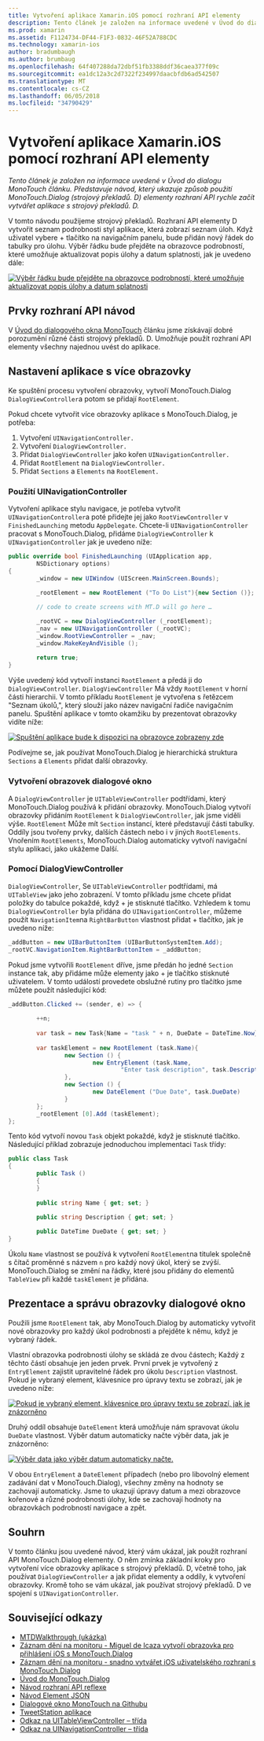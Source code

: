 ```yaml
---
title: Vytvoření aplikace Xamarin.iOS pomocí rozhraní API elementy
description: Tento článek je založen na informace uvedené v Úvod do dialogu MonoTouch článku. Představuje návod, který ukazuje způsob použití MonoTouch.Dialog (strojový překladů. D) elementy rozhraní API rychle začít vytvářet aplikace s strojový překladů. D.
ms.prod: xamarin
ms.assetid: F1124734-DF44-F1F3-0832-46F52A788CDC
ms.technology: xamarin-ios
author: bradumbaugh
ms.author: brumbaug
ms.openlocfilehash: 64f407288da72dbf51fb3388ddf36caea377f09c
ms.sourcegitcommit: ea1dc12a3c2d7322f234997daacbfdb6ad542507
ms.translationtype: MT
ms.contentlocale: cs-CZ
ms.lasthandoff: 06/05/2018
ms.locfileid: "34790429"
---
```

# <a name="creating-a-xamarinios-application-using-the-elements-api"></a>Vytvoření aplikace Xamarin.iOS pomocí rozhraní API elementy

_Tento článek je založen na informace uvedené v Úvod do dialogu MonoTouch článku. Představuje návod, který ukazuje způsob použití MonoTouch.Dialog (strojový překladů. D) elementy rozhraní API rychle začít vytvářet aplikace s strojový překladů. D._

V tomto návodu použijeme strojový překladů. Rozhraní API elementy D vytvořit seznam podrobnosti styl aplikace, která zobrazí seznam úloh. Když uživatel vybere <span class="ui"> + </span> tlačítko na navigačním panelu, bude přidán nový řádek do tabulky pro úlohu. Výběr řádku bude přejděte na obrazovce podrobností, které umožňuje aktualizovat popis úlohy a datum splatnosti, jak je uvedeno dále:

 [![](elements-api-walkthrough-images/01-task-list-app.png "Výběr řádku bude přejděte na obrazovce podrobností, které umožňuje aktualizovat popis úlohy a datum splatnosti")](elements-api-walkthrough-images/01-task-list-app.png#lightbox)

 <a name="Elements_API_Walkthrough" />


## <a name="elements-api-walkthrough"></a>Prvky rozhraní API návod

V [Úvod do dialogového okna MonoTouch](~/ios/user-interface/monotouch.dialog/index.md) článku jsme získávají dobré porozumění různé části strojový překladů. D. Umožňuje použít rozhraní API elementy všechny najednou uvést do aplikace.

 <a name="Setting_up_the_Multi-Screen_Application" />


## <a name="setting-up-the-multi-screen-application"></a>Nastavení aplikace s více obrazovky

Ke spuštění procesu vytvoření obrazovky, vytvoří MonoTouch.Dialog `DialogViewController`a potom se přidají `RootElement`.

Pokud chcete vytvořit více obrazovky aplikace s MonoTouch.Dialog, je potřeba:

1.  Vytvoření  `UINavigationController.`
1.  Vytvoření  `DialogViewController.`
1.  Přidat `DialogViewController` jako kořen  `UINavigationController.` 
1.  Přidat `RootElement` na  `DialogViewController.`
1.  Přidat `Sections` a `Elements` na  `RootElement.` 


 <a name="Using_A_UINavigationController" />


### <a name="using-a-uinavigationcontroller"></a>Použití UINavigationController

Vytvoření aplikace stylu navigace, je potřeba vytvořit `UINavigationController`a poté přidejte jej jako `RootViewController` v `FinishedLaunching` metodu `AppDelegate`. Chcete-li `UINavigationController` pracovat s MonoTouch.Dialog, přidáme `DialogViewController` k `UINavigationController` jak je uvedeno níže:

```csharp
public override bool FinishedLaunching (UIApplication app, 
        NSDictionary options)
{
        _window = new UIWindow (UIScreen.MainScreen.Bounds);
            
        _rootElement = new RootElement ("To Do List"){new Section ()};

        // code to create screens with MT.D will go here …

        _rootVC = new DialogViewController (_rootElement);
        _nav = new UINavigationController (_rootVC);
        _window.RootViewController = _nav;
        _window.MakeKeyAndVisible ();
            
        return true;
}
```

Výše uvedený kód vytvoří instanci `RootElement` a předá ji do `DialogViewController`. `DialogViewController` Má vždy `RootElement` v horní části hierarchii. V tomto příkladu `RootElement` je vytvořena s řetězcem "Seznam úkolů,", který slouží jako název navigační řadiče navigačním panelu. Spuštění aplikace v tomto okamžiku by prezentovat obrazovky vidíte níže:

 [![](elements-api-walkthrough-images/02-to-do-list-screen-.png "Spuštění aplikace bude k dispozici na obrazovce zobrazeny zde")](elements-api-walkthrough-images/02-to-do-list-screen-.png#lightbox)

Podívejme se, jak používat MonoTouch.Dialog je hierarchická struktura `Sections` a `Elements` přidat další obrazovky.

 <a name="Creating_the_Dialog_Screens" />


### <a name="creating-the-dialog-screens"></a>Vytvoření obrazovek dialogové okno

A `DialogViewController` je `UITableViewController` podtřídami, který MonoTouch.Dialog používá k přidání obrazovky. MonoTouch.Dialog vytvoří obrazovky přidáním `RootElement` k `DialogViewController`, jak jsme viděli výše. `RootElement` Může mít `Section` instancí, které představují části tabulky.
Oddíly jsou tvořeny prvky, dalších částech nebo i v jiných `RootElements`. Vnořením `RootElements`, MonoTouch.Dialog automaticky vytvoří navigační stylu aplikaci, jako ukážeme Další.

 <a name="Using_DialogViewController" />


### <a name="using-dialogviewcontroller"></a>Pomocí DialogViewController

`DialogViewController`, Se `UITableViewController` podtřídami, má `UITableView` jako jeho zobrazení. V tomto příkladu jsme chcete přidat položky do tabulce pokaždé, když <span class="ui"> + </span> je stisknuté tlačítko. Vzhledem k tomu `DialogViewController` byla přidána do `UINavigationController`, můžeme použít `NavigationItem`na `RightBarButton` vlastnost přidat <span class="ui"> + </span> tlačítko, jak je uvedeno níže:

```csharp
_addButton = new UIBarButtonItem (UIBarButtonSystemItem.Add);
_rootVC.NavigationItem.RightBarButtonItem = _addButton;
```

Pokud jsme vytvořili `RootElement` dříve, jsme předán ho jedné `Section` instance tak, aby přidáme může elementy jako <span class="ui"> + </span> je tlačítko stisknuté uživatelem. V tomto událostí provedete obslužné rutiny pro tlačítko jsme můžete použít následující kód:

```csharp
_addButton.Clicked += (sender, e) => {
                
        ++n;
                
        var task = new Task{Name = "task " + n, DueDate = DateTime.Now};
                
        var taskElement = new RootElement (task.Name){
                new Section () {
                        new EntryElement (task.Name, 
                                "Enter task description", task.Description)
                },
                new Section () {
                        new DateElement ("Due Date", task.DueDate)
                }
        };
        _rootElement [0].Add (taskElement);
};
```

Tento kód vytvoří novou `Task` objekt pokaždé, když je stisknuté tlačítko. Následující příklad zobrazuje jednoduchou implementaci `Task` třídy:

```csharp
public class Task
{   
        public Task ()
        {
        }
        
        public string Name { get; set; }
        
        public string Description { get; set; }

        public DateTime DueDate { get; set; }
}
```

 []()

Úkolu `Name` vlastnost se používá k vytvoření `RootElement`na titulek společně s čítač proměnné s názvem `n` pro každý nový úkol, který se zvýší. MonoTouch.Dialog se změní na řádky, které jsou přidány do elementů `TableView` při každé `taskElement` je přidána.

 <a name="Presenting_and_Managing_Dialog_Screens" />


## <a name="presenting-and-managing-dialog-screens"></a>Prezentace a správu obrazovky dialogové okno

Použili jsme `RootElement` tak, aby MonoTouch.Dialog by automaticky vytvořit nové obrazovky pro každý úkol podrobnosti a přejděte k němu, když je vybraný řádek.

Vlastní obrazovka podrobnosti úlohy se skládá ze dvou částech; Každý z těchto částí obsahuje jen jeden prvek. První prvek je vytvořený z `EntryElement` zajistit upravitelné řádek pro úkolu `Description` vlastnost. Pokud je vybraný element, klávesnice pro úpravy textu se zobrazí, jak je uvedeno níže:

 [![](elements-api-walkthrough-images/03-create-task.png "Pokud je vybraný element, klávesnice pro úpravy textu se zobrazí, jak je znázorněno")](elements-api-walkthrough-images/03-create-task.png#lightbox)

Druhý oddíl obsahuje `DateElement` která umožňuje nám spravovat úkolu `DueDate` vlastnost. Výběr datum automaticky načte výběr data, jak je znázorněno:

 [![](elements-api-walkthrough-images/04-date-picker.png "Výběr data jako výběr datum automaticky načte.")](elements-api-walkthrough-images/04-date-picker.png#lightbox)

V obou `EntryElement` a `DateElement` případech (nebo pro libovolný element zadávání dat v MonoTouch.Dialog), všechny změny na hodnoty se zachovají automaticky. Jsme to ukazují úpravy datum a mezi obrazovce kořenové a různé podrobnosti úlohy, kde se zachovají hodnoty na obrazovkách podrobností navigace a zpět.

 <a name="Summary" />


## <a name="summary"></a>Souhrn

V tomto článku jsou uvedené návod, který vám ukázal, jak použít rozhraní API MonoTouch.Dialog elementy. O něm zmínka základní kroky pro vytvoření více obrazovky aplikace s strojový překladů. D, včetně toho, jak používat `DialogViewController` a jak přidat elementy a oddíly, k vytvoření obrazovky. Kromě toho se vám ukázal, jak používat strojový překladů. D ve spojení s `UINavigationController`.


## <a name="related-links"></a>Související odkazy

- [MTDWalkthrough (ukázka)](https://developer.xamarin.com/samples/MTDWalkthrough/)
- [Záznam dění na monitoru - Miguel de Icaza vytvoří obrazovka pro přihlášení iOS s MonoTouch.Dialog](http://youtu.be/3butqB1EG0c)
- [Záznam dění na monitoru - snadno vytvářet iOS uživatelského rozhraní s MonoTouch.Dialog](http://youtu.be/j7OC5r8ZkYg)
- [Úvod do MonoTouch.Dialog](~/ios/user-interface/monotouch.dialog/index.md)
- [Návod rozhraní API reflexe](~/ios/user-interface/monotouch.dialog/reflection-api-walkthrough.md)
- [Návod Element JSON](~/ios/user-interface/monotouch.dialog/json-element-walkthrough.md)
- [Dialogové okno MonoTouch na Githubu](https://github.com/migueldeicaza/MonoTouch.Dialog)
- [TweetStation aplikace](https://github.com/migueldeicaza/TweetStation)
- [Odkaz na UITableViewController – třída](http://developer.apple.com/library/ios/#DOCUMENTATION/UIKit/Reference/UITableViewController_Class/Reference/Reference.html)
- [Odkaz na UINavigationController – třída](http://developer.apple.com/library/ios/#documentation/UIKit/Reference/UINavigationController_Class/Reference/Reference.html)
